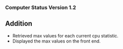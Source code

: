 ### Computer Status Version 1.2

## Addition
- Retrieved max values for each current cpu statistic.
- Displayed the max values on the front end.